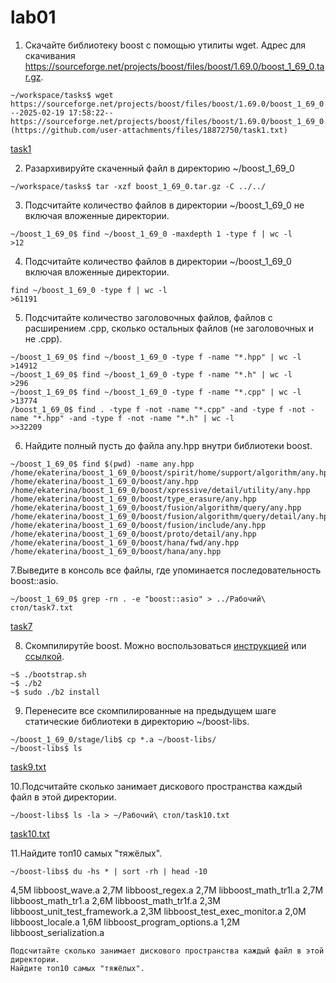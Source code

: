 # lab01


1. Скачайте библиотеку boost с помощью утилиты wget. Адрес для скачивания https://sourceforge.net/projects/boost/files/boost/1.69.0/boost_1_69_0.tar.gz.
```
~/workspace/tasks$ wget https://sourceforge.net/projects/boost/files/boost/1.69.0/boost_1_69_0.tar.gz
--2025-02-19 17:58:22--  https://sourceforge.net/projects/boost/files/boost/1.69.0/boost_1_69_0.tar.gz[task1.txt](https://github.com/user-attachments/files/18872750/task1.txt)
```
[task1](task1.txt)

2. Разархивируйте скаченный файл в директорию ~/boost_1_69_0
  ```
~/workspace/tasks$ tar -xzf boost_1_69_0.tar.gz -C ../../
```
3. Подсчитайте количество файлов в директории ~/boost_1_69_0 не включая вложенные директории.
```
~/boost_1_69_0$ find ~/boost_1_69_0 -maxdepth 1 -type f | wc -l
>12
```
4. Подсчитайте количество файлов в директории ~/boost_1_69_0 включая вложенные директории.
```
find ~/boost_1_69_0 -type f | wc -l
>61191
```
5. Подсчитайте количество заголовочных файлов, файлов с расширением .cpp, сколько остальных файлов (не заголовочных и не .cpp).
```
~/boost_1_69_0$ find ~/boost_1_69_0 -type f -name "*.hpp" | wc -l
>14912
~/boost_1_69_0$ find ~/boost_1_69_0 -type f -name "*.h" | wc -l
>296
~/boost_1_69_0$ find ~/boost_1_69_0 -type f -name "*.cpp" | wc -l
>13774
/boost_1_69_0$ find . -type f -not -name "*.cpp" -and -type f -not -name "*.hpp" -and -type f -not -name "*.h" | wc -l
>>32209
```
6. Найдите полный пусть до файла any.hpp внутри библиотеки boost.
```
~/boost_1_69_0$ find $(pwd) -name any.hpp
/home/ekaterina/boost_1_69_0/boost/spirit/home/support/algorithm/any.hpp
/home/ekaterina/boost_1_69_0/boost/any.hpp
/home/ekaterina/boost_1_69_0/boost/xpressive/detail/utility/any.hpp
/home/ekaterina/boost_1_69_0/boost/type_erasure/any.hpp
/home/ekaterina/boost_1_69_0/boost/fusion/algorithm/query/any.hpp
/home/ekaterina/boost_1_69_0/boost/fusion/algorithm/query/detail/any.hpp
/home/ekaterina/boost_1_69_0/boost/fusion/include/any.hpp
/home/ekaterina/boost_1_69_0/boost/proto/detail/any.hpp
/home/ekaterina/boost_1_69_0/boost/hana/fwd/any.hpp
/home/ekaterina/boost_1_69_0/boost/hana/any.hpp
```
7.Выведите в консоль все файлы, где упоминается последовательность boost::asio.
```
~/boost_1_69_0$ grep -rn . -e "boost::asio" > ../Рабочий\ стол/task7.txt
```
[task7](task7.txt)

8. Скомпилирутйе boost. Можно воспользоваться [инструкцией](https://www.boost.org/doc/libs/1_61_0/more/getting_started/unix-variants.html#or-build-custom-binaries) или [ссылкой](https://codeyarns.com/2017/01/24/how-to-build-boost-on-linux/).
```
~$ ./bootstrap.sh
~$ ./b2
~$ sudo ./b2 install
```
9. Перенесите все скомпилированные на предыдущем шаге статические библиотеки в директорию ~/boost-libs.
```
~/boost_1_69_0/stage/lib$ cp *.a ~/boost-libs/
~/boost-libs$ ls
```
[task9.txt](task9)

10.Подсчитайте сколько занимает дискового пространства каждый файл в этой директории.
```
~/boost-libs$ ls -la > ~/Рабочий\ стол/task10.txt
```
[task10.txt](task10)

11.Найдите топ10 самых "тяжёлых".
```
~/boost-libs$ du -hs * | sort -rh | head -10
```
4,5M	libboost_wave.a
2,7M	libboost_regex.a
2,7M	libboost_math_tr1l.a
2,7M	libboost_math_tr1.a
2,6M	libboost_math_tr1f.a
2,3M	libboost_unit_test_framework.a
2,3M	libboost_test_exec_monitor.a
2,0M	libboost_locale.a
1,6M	libboost_program_options.a
1,2M	libboost_serialization.a










    
    Подсчитайте сколько занимает дискового пространства каждый файл в этой директории.
    Найдите топ10 самых "тяжёлых".

